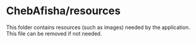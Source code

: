 # ChebAfisha/resources

This folder contains resources (such as images) needed by the application. This file can
be removed if not needed.
